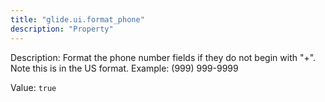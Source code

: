 ```yaml
---
title: "glide.ui.format_phone"
description: "Property"
---
```


Description: Format the phone number fields if they do not begin with "+".  Note this is in the US format.  Example: (999) 999-9999

Value: `true`